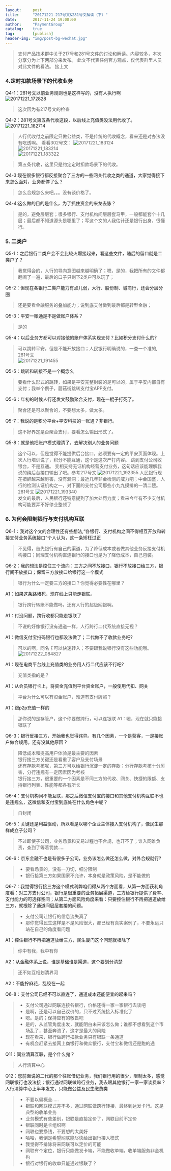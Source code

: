 ```yaml
---                                                                             
layout:     post                                                
title:      "20171221-217号文&281号文解读（下）"                                                                               
date:       2017-11-24 19:00:00                                                                               
author:     "PaymentGroup"         
catalog: 	true                                   
tag:		[publish]                                    
header-img: "img/post-bg-wechat.jpg"                                         
---    
```


> 支付产品技术群中关于217号和281号文件的讨论和解读。内容较多，本次分享分为上下两部分来发布。 此文不代表任何官方观点，仅代表群里人员对此文件的看法。 
> 接上文

### 4.定时扣款场景下的代收业务

Q4-1：281号文以前业务规则也是这样写的，没有人执行啊  
![20171221_172828](http://wechat.lixf.cn/img/2017/20171221_172828.png)  

> 这次因为有217号文的检查  

Q4-2：281号文第五条代收这段，以后线上充值类没法用代收了。   
![20171221_182714](http://wechat.lixf.cn/img/2017/20171221_182714.png)   

> 人行代收付之前限定只做公益类，不是传统的代收概念，看来还是对办法没有吃透啊。 看看302号文：
> ![20171221_183124](http://wechat.lixf.cn/img/2017/20171221_183124.png)  
> ![20171221_183214](http://wechat.lixf.cn/img/2017/20171221_183214.png)  
> ![20171221_183322](http://wechat.lixf.cn/img/2017/20171221_183322.png)  

> 第五条代收，这里只是约定定时扣款场景下的代收。 

Q4-3:现在很多银行都反接聚合了三方的一些网关代收之类的通道，大家觉得接下来怎么面对，业务都停了么？
> 怎么合规怎么来吧。。。没有谈价格了。

Q4-4:这么做的目的是什么，为了抓住资金的来龙去脉？
> 是的，避免层层套；很多银行、支付机构间层层套马甲，一般都能套个十几层；最后都不知道源头是哪里了；写这个文的人我估计还是银行出身，很懂行。


### 5. 二类户
Q5-1：之后银行二类户会不会比较火爆接起来，看这些文件，随后的留口就是二类户了？  
> 我觉得会的，人行的导向意图越来越明确了；嗯，是的，我把所有的文件都翻阅了一遍，最后的口子只剩下2类户可以玩了；

Q5-2：但现在各银行二类户能力有点儿弱，大行、股份制、城商行，还会分层分圈
> 还是要看金融服务的叠加能力；说到底支付做到最后都是转型金融；

Q5-3：平安一账通是不是做账户体系？
> 是的

Q5-4：以后业务方都可以对接他的账户体系实现支付？比如积分支付什么的?
> 可以跳转平安，但是不能开放接口；人民银行明确说的，一查一个准的, 281号文  
> ![20171221_191455](http://wechat.lixf.cn/img/2017/20171221_191455.png)  

Q5-5：跳转和转接不是一个概念么
> 要看什么形式的跳转，如果是平安完整封装的是可以的，属于平安内部自有支付；我举个例子，蘑菇街跳转支付宝APP支付。

Q5-6：年初的时候人行还发文鼓励聚合支付，现在一棍子打死了。
> 聚合还是可以聚合的，不要想太多，做太多。

Q5-7：我说的是积分平台+平安科技的一账通？非银行。
> 这不好界定是否聚合支付，要看怎么输出形式了。

Q5-8：就是他把账户模式理清了，去解决别人的业务问题
> 这个可以，但是觉得不能提供后台接口，必须要有一定的平安页面体现。上次人行培训说了，积分不能互通，这个是这次严打内容。
> 跳到支付公司收银台，不是互通。
> 变相支持无证机构经营支付业务，这句话应该能理解我说的纯后台接口输出了吧。参考217号文
 ![20171221_192355](http://wechat.lixf.cn/img/2017/20171221_192355.png)
> 人民银行现在措辞越来越厉害，没有漏洞；最近几年非金检测的威力吧；中金国盛，人行的检测认证机构之一，对下面的支付公司那些小九九摸排的一清二楚。 
> 281号文
> ![20171221_193340](http://wechat.lixf.cn/img/2017/20171221_193340.png)  
> 发文的最后，人民银行还特意提到了加大处罚力度；看来今年有不少支付机构可能要弄不好停业整顿了

### 6. 为何会限制银行与支付机构互联
Q6-1：我对这个文的合理性还有些想法,“各银行、支付机构之间不得相互开放和转接支付业务系统接口”个人认为，这一条矫枉过正
> 不见得，首先银行有自己的渠道，为了降低成本或者做其他业务反接支付机构接口；同理支付机构直连银行的接口也是为了降低成本，自己包装。 

Q6-2：我的想法是控住三个流向：三方之间不放接口，银行不放接口给三方，银行间不放接口；保留三方放接口给银行这一个模式
> 银行为什么一定要三方的接口？你觉得必要性在哪里？  

A1：如果这条路堵死，现在线上只能走银联。   
> 银行跨行转账不能做吗，还有人行的超级网银啊。  

A1：付没问题，跨行收都只能走银联了  
> 不说的好像银行没有通道一样，人行跨行二代系统直接无视？  

A1：微信支付宝扫码银行也都没法做了；二代做不了收款业务吧? 
> 可以的啊，同名卡可以快速转入；不要跟我说银行没有这些功能哦。
> ![20171222_084827](http://wechat.lixf.cn/img/2017/20171222_084827.png)

A1：现在电商平台线上充值类的业务用人行二代应该不行吧?
> 充值类指的是？

A1：从会员银行卡上，将资金充值到平台资金账户，一般使用代扣、网关
> 平台为什么可以有资金账户，难道有支付牌照？  

A1：跟p2p充值一样的
> 那你说的是存管户，这个你要做跨行，可以连银联
A1：嗯，现在就只能接银联了

Q6-3：银行反接三方，开始我也觉得诧异。有几个因素，一个是获客，一是接账户做合规用。还有没其他原因？
> 降低成本和提高用户体验是最主要的因素  
> 银行接三方关键还是看重了客户及支付场景  
> 还有存款考核呢，第三方可以给银行沉淀一定的存款；分行存款考核十分厉害，分行违规有一定因素因为考核  
> 银行接三方，很重要的一个因素是不同三方的代收、网关、快捷的限额、支持银行列表、性能等都各有所长  

Q6-4：支付机构间不能互联，那之后微信支付宝的接口和其他支付机构互联不也是违规么，这微信和支付宝到底处在什么角色中呢？
> 自封闭

Q6-5：关键还是利益驱动，所以看是以哪个企业主体接入支付机构了，像民生那样成立子公司？
> 不过即使子公司，业务场景和交易过程也不合规，也开不了；谁入网谁负责，查到了等着罚款.....

Q6-6：京东金融不也是有很多子公司，业务该怎么做还怎么做，对外合规就行?
> - 要看场景的，没有一刀切，细分限制  
> - 银行接第三方如果国家不允许，本身就是政策风险，是不能做的  

Q6-7：我觉得银行接三方这个模式利弊咱们得从两个方面看，从第一方面获利角度看：对三方支付公司，银行是很重要的业务拓展渠道，三方给银行提供了费率、支付能力的可选择空间；从第二方面风险角度来看：只要控住银行不再把通道放给三方，就根除了通道间层层套接的问题。
> - 支付公司让银行的信息流失真了
> - 那你觉得民生这样是不是风险很大，都已经有真实案例了，不要永远只站在自己的角度看问题

A1：控住银行不再把通道放给三方，民生厦门这个问题就根除了
> 你中有我，我中有你

A2：从金融体系上说，谁是基础谁是渠道，这个要划分清楚
> 还不如互相划清界河

A2：不能拧麻花，乱绞在一起

Q6-8：支付公司已经不可以直连了，通道成本还能便宜的起来吗？
> - 支付公司通过网联连接各银行，价格还得一家一家银行去谈吧  
> - 是啊，还是可以自己议价的，只不过系统接入标准化了  
> - 嗯。是的；保持应有的敬畏吧  
> - 是的，从监管角度出发，就能明白未来该怎么做；谁都不想看到这个市场乱了，甚至奔溃了，这才是最大的风险  
> - 现在看来，银行做跨行扣款业务只有银联一条通道    
> - 有机会赶紧去接网上商银行和微众银行，支付宝和微信还是跑的通  

Q11：同业清算互联，是个什么鬼？
> 人行清算中心

Q12：您前面说的二代的那个往账借记业务，我们银行用的很少，限制太多，感觉网联银行也没法接；银行通过网联做跨行业务，我去跟其他银行一家一家谈费率？人行清算中心上半年发文，只能做公益及民生缴费类
> - 不要以偏概全.....
> - 银联和网联模式差不多，通过网联做跨行转接，最终到达发卡行。这是典型的收单业务
> - 业务模式有些差别，银联是直接定价了，网联目前不定价
> - 银联同时是卡组织啊
> - 网联也要挣钱，不要想的太美好
> - 哈哈，我倒是希望网联能尽快给出银行接入模式
> - 我觉得不排除将来网联可以定价的可能
> - 网联有个定位，银行只能做发卡端，不能做收单端，收单端服务非金机构
> - 银行对银行的收单只能通过银联了？